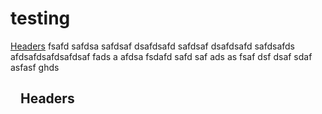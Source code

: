 # testing
<a href="#headers">Headers</a>
fsafd
safdsa
safdsaf
dsafdsafd
safdsaf
dsafdsafd
safdsafds
afdsafdsafdsafdsaf
fads
a
afdsa
fsdafd
safd
saf
ads
as
fsaf
dsf
dsaf
sdaf
asfasf
ghds























<h2>
<a id="user-content-headers" class="anchor" href="#headers" aria-hidden="true"><svg aria-hidden="true" class="octicon octicon-link" height="16" version="1.1" viewBox="0 0 16 16" width="16"></svg></a>Headers</h2>
